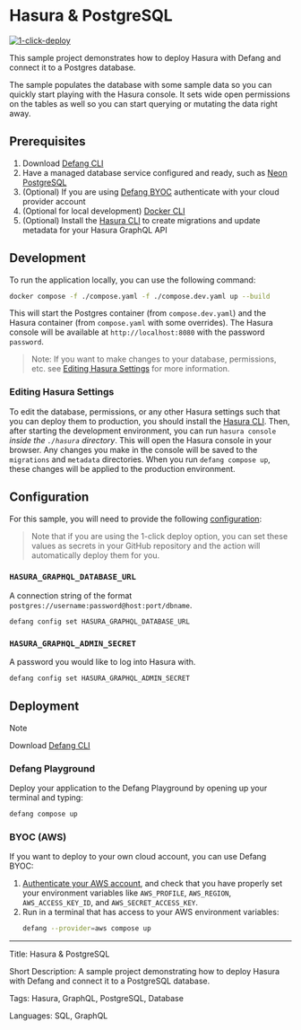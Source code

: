 # Hasura & PostgreSQL

[![1-click-deploy](https://defang.io/deploy-with-defang.png)](https://portal.defang.dev/redirect?url=https%3A%2F%2Fgithub.com%2Fnew%3Ftemplate_name%3Dsample-hasura-template%26template_owner%3DDefangSamples)

This sample project demonstrates how to deploy Hasura with Defang and connect it to a Postgres database. 

The sample populates the database with some sample data so you can quickly start playing with the Hasura console. It sets wide open permissions on the tables as well so you can start querying or mutating the data right away.

## Prerequisites

1. Download [Defang CLI](https://github.com/DefangLabs/defang)
2. Have a managed database service configured and ready, such as [Neon PostgreSQL](https://neon.tech/)
3. (Optional) If you are using [Defang BYOC](https://docs.defang.io/docs/concepts/defang-byoc) authenticate with your cloud provider account
4. (Optional for local development) [Docker CLI](https://docs.docker.com/engine/install/)
5. (Optional) Install the [Hasura CLI](https://hasura.io/docs/latest/hasura-cli/install-hasura-cli/) to create migrations and update metadata for your Hasura GraphQL API

## Development

 To run the application locally, you can use the following command:

```bash
docker compose -f ./compose.yaml -f ./compose.dev.yaml up --build
```
This will start the Postgres container (from `compose.dev.yaml`) and the Hasura container (from `compose.yaml` with some overrides). The Hasura console will be available at `http://localhost:8080` with the password `password`.

> Note: If you want to make changes to your database, permissions, etc. see [Editing Hasura Settings](#editing-hasura-settings) for more information.

### Editing Hasura Settings

To edit the database, permissions, or any other Hasura settings such that you can deploy them to production, you should install the [ Hasura CLI](https://hasura.io/docs/latest/hasura-cli/install-hasura-cli/). Then, after starting the development environment, you can run `hasura console` _inside the `./hasura` directory_. This will open the Hasura console in your browser. Any changes you make in the console will be saved to the `migrations` and `metadata` directories. When you run `defang compose up`, these changes will be applied to the production environment.

## Configuration

For this sample, you will need to provide the following [configuration](https://docs.defang.io/docs/concepts/configuration): 

> Note that if you are using the 1-click deploy option, you can set these values as secrets in your GitHub repository and the action will automatically deploy them for you.

### `HASURA_GRAPHQL_DATABASE_URL` 
A connection string of the format `postgres://username:password@host:port/dbname`.
```bash
defang config set HASURA_GRAPHQL_DATABASE_URL
```

### `HASURA_GRAPHQL_ADMIN_SECRET` 
A password you would like to log into Hasura with. 
```bash
defang config set HASURA_GRAPHQL_ADMIN_SECRET
```

## Deployment

> [!NOTE]
> Download [Defang CLI](https://github.com/DefangLabs/defang)

### Defang Playground

Deploy your application to the Defang Playground by opening up your terminal and typing:
```bash
defang compose up
```

### BYOC (AWS)

If you want to deploy to your own cloud account, you can use Defang BYOC:

1. [Authenticate your AWS account](https://docs.aws.amazon.com/cli/latest/userguide/cli-chap-configure.html), and check that you have properly set your environment variables like `AWS_PROFILE`, `AWS_REGION`, `AWS_ACCESS_KEY_ID`, and `AWS_SECRET_ACCESS_KEY`.
2. Run in a terminal that has access to your AWS environment variables:
    ```bash
    defang --provider=aws compose up
    ```

---

Title: Hasura & PostgreSQL

Short Description: A sample project demonstrating how to deploy Hasura with Defang and connect it to a PostgreSQL database.

Tags: Hasura, GraphQL, PostgreSQL, Database

Languages: SQL, GraphQL
